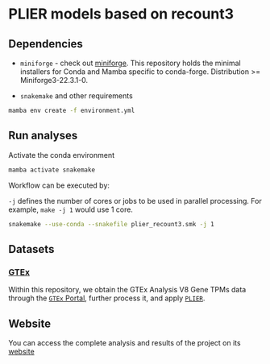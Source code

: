 # PLIER models based on recount3

## Dependencies

*  `miniforge` - check out [miniforge](https://github.com/conda-forge/miniforge). This repository holds the minimal installers for Conda and Mamba specific to conda-forge. Distribution >= Miniforge3-22.3.1-0.

* `snakemake` and other requirements

``` bash
mamba env create -f environment.yml
```

## Run analyses

Activate the conda environment

``` bash
mamba activate snakemake
```

Workflow can be executed by:

`-j` defines the number of cores or jobs to be used in parallel processing. For example, `make -j 1` would use 1 core.

``` bash
snakemake --use-conda --snakefile plier_recount3.smk -j 1
```

## Datasets

### [GTEx](https://gtexportal.org/home/)

Within this repository, we obtain the GTEx Analysis V8 Gene TPMs data through the [`GTEx` Portal](https://gtexportal.org/home/), further process it, and apply [`PLIER`](https://github.com/wgmao/PLIER).

## Website

You can access the complete analysis and results of the project on its [website](https://pivlab.github.io/plier_recount3/)